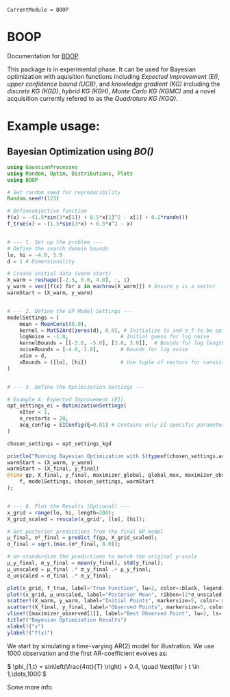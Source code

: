 ```@meta
CurrentModule = BOOP
```

# BOOP

Documentation for [BOOP](https://github.com/OskarGU/BOOP.jl).

This package is in experimental phase. It can be used for Bayesian optimization with aquisition functions including *Expected Improvement (EI)*, *upper confidence bound (UCB)*, and  *knowledge gradient (KG)* including the *discrete KG (KGD)*, *hybrid KG (KGH)*, *Monte Carlo KG (KGMC)* and a novel acquisition currently refered to as the *Quadrature KG (KGQ)*.



# Example usage:

## Bayesian Optimization using *BO()*

```julia
using GaussianProcesses
using Random, Optim, Distributions, Plots
using BOOP

# Set random seed for reproducibility
Random.seed!(123)

# Defineobjective function
f(x) = -(1.5*sin(3*x[1]) + 0.5*x[1]^2 - x[1] + 0.2*randn())
f_true(x) = -(1.5*sin(3*x) + 0.5*x^2 - x)


# --- 1. Set up the problem ---
# Define the search domain bounds
lo, hi = -4.0, 5.0
d = 1 # Dimensionality

# Create initial data (warm start)
X_warm = reshape([-2.5, 0.0, 4.0], :, 1)
y_warm = vec([f(x) for x in eachrow(X_warm)]) # Ensure y is a vector
warmStart = (X_warm, y_warm)


# --- 2. Define the GP Model Settings ---
modelSettings = (
    mean = MeanConst(0.0),
    kernel = Mat52Ard(zeros(d), 0.0), # Initialize ls and σ_f to be optimized
    logNoise = -1.0,                 # Initial guess for log noise
    kernelBounds = [[-3.0, -5.0], [3.0, 3.0]],  # Bounds for log lengthscale
    noiseBounds = [-4.0, 2.0],       # Bounds for log noise
    xdim = d,
    xBounds = ([lo], [hi])           # Use tuple of vectors for consistency
)


# --- 3. Define the Optimization Settings ---

# Example A: Expected Improvement (EI)
opt_settings_ei = OptimizationSettings(
    nIter = 1,
    n_restarts = 20,
    acq_config = EIConfig(ξ=0.01) # Contains only EI-specific parameters
)

chosen_settings = opt_settings_kgd

println("Running Bayesian Optimization with $(typeof(chosen_settings.acq_config))...")
warmStart = (X_warm, y_warm)
warmStart = (X_final, y_final)
@time gp, X_final, y_final, maximizer_global, global_max, maximizer_observed, observed_max = BO(
    f, modelSettings, chosen_settings, warmStart
);


# --- 6. Plot the Results (Optional) ---
x_grid = range(lo, hi, length=200);
X_grid_scaled = rescale(x_grid', [lo], [hi]);

# Get posterior predictions from the final GP model
μ_final, σ²_final = predict_f(gp, X_grid_scaled);
σ_final = sqrt.(max.(σ²_final, 0.0));

# Un-standardize the predictions to match the original y-scale
μ_y_final, σ_y_final = mean(y_final), std(y_final);
μ_unscaled = μ_final .* σ_y_final .+ μ_y_final;
σ_unscaled = σ_final .* σ_y_final;

plot(x_grid, f_true, label="True Function", lw=2, color=:black, legend=:bottom)
plot!(x_grid, μ_unscaled, label="Posterior Mean", ribbon=(2*σ_unscaled, 2*σ_unscaled), lw=2, c=1)
scatter!(X_warm, y_warm, label="Initial Points", markersize=5, color=:red)
scatter!(X_final, y_final, label="Observed Points", markersize=5, color=:green,alpha=0.5)
vline!([maximizer_observed[1]], label="Best Observed Point", lw=2, ls=:dash, color=:purple)
title!("Bayesian Optimization Results")
xlabel!("x")
ylabel!("f(x)")
```
We start by simulating a time-varying AR(2) model for illustration. We use 1000 observation and the first AR-coefficient evolves as:

$ \phi_{1,t} = sin\left(\frac{4πt}{T} \right) + 0.4, \quad \text{for }  t \in 1,\dots,1000 $


Some more info




```@index
```

